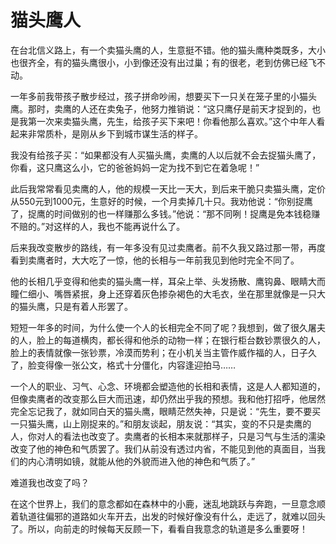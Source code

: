# 猫头鹰人

在台北信义路上，有一个卖猫头鹰的人，生意挺不错。他的猫头鹰种类既多，大小也很齐全，有的猫头鹰很小，小到像还没有出过巢；有的很老，老到仿佛已经飞不动。 

一年多前我带孩子散步经过，孩子拼命吵闹，想要买下一只关在笼子里的小猫头鹰。那时，卖鹰的人还在卖兔子，他努力推销说：“这只鹰仔是前天才捉到的，也是我第一次来卖猫头鹰，先生，给孩子买下来吧！你看他那么喜欢。”这个中年人看起来非常质朴，是刚从乡下到城市谋生活的样子。 

我没有给孩子买：“如果都没有人买猫头鹰，卖鹰的人以后就不会去捉猫头鹰了，你看，这只鹰这么小，它的爸爸妈妈一定为找不到它在着急呢！” 

此后我常常看见卖鹰的人，他的规模一天比一天大，到后来干脆只卖猫头鹰，定价从550元到1000元，生意好的时候，一个月卖掉几十只。我劝他说：“你别捉鹰了，捉鹰的时间做别的也一样赚那么多钱。”他说：“那不同咧！捉鹰是免本钱稳赚不赔的。”对这样的人，我也不能再说什么了。 

后来我改变散步的路线，有一年多没有见过卖鹰者。前不久我又路过那一带，再度看到卖鹰者时，大大吃了一惊，他的长相与一年前我见到他时完全不同了。 

他的长相几乎变得和他卖的猫头鹰一样，耳朵上举、头发扬散、鹰钩鼻、眼睛大而瞳仁细小、嘴唇紧抿，身上还穿着灰色掺杂褐色的大毛衣，坐在那里就像是一只大的猫头鹰，只是有着人形罢了。 

短短一年多的时间，为什么使一个人的长相完全不同了呢？我想到，做了很久屠夫的人，脸上的每道横肉，都长得和他杀的动物一样；在银行柜台数钞票很久的人，脸上的表情就像一张钞票，冷漠而势利；在小机关当主管作威作福的人，日子久了，脸变得像一张公文，格式十分僵化，内容逢迎拍马…… 

一个人的职业、习气、心念、环境都会塑造他的长相和表情，这是人人都知道的，但像卖鹰者的改变那么巨大而迅速，却仍然出乎我的预想。我和他打招呼，他居然完全忘记我了，就如同白天的猫头鹰，眼睛茫然失神，只是说：“先生，要不要买一只猫头鹰，山上刚捉来的。”和朋友谈起，朋友说：“其实，变的不只是卖鹰的人，你对人的看法也改变了。卖鹰者的长相本来就那样子，只是习气与生活的濡染改变了他的神色和气质罢了。我们从前没有透过内省，不能见到他的真面目，当我们的内心清明如镜，就能从他的外貌而进入他的神色和气质了。” 

难道我也改变了吗？ 

在这个世界上，我们的意念都如在森林中的小鹿，迷乱地跳跃与奔跑，一旦意念顺着轨道往偏邪的道路如火车开去，出发的时候好像没有什么，走远了，就难以回头了。所以，向前走的时候每天反顾一下，看看自我意念的轨道是多么重要呀！